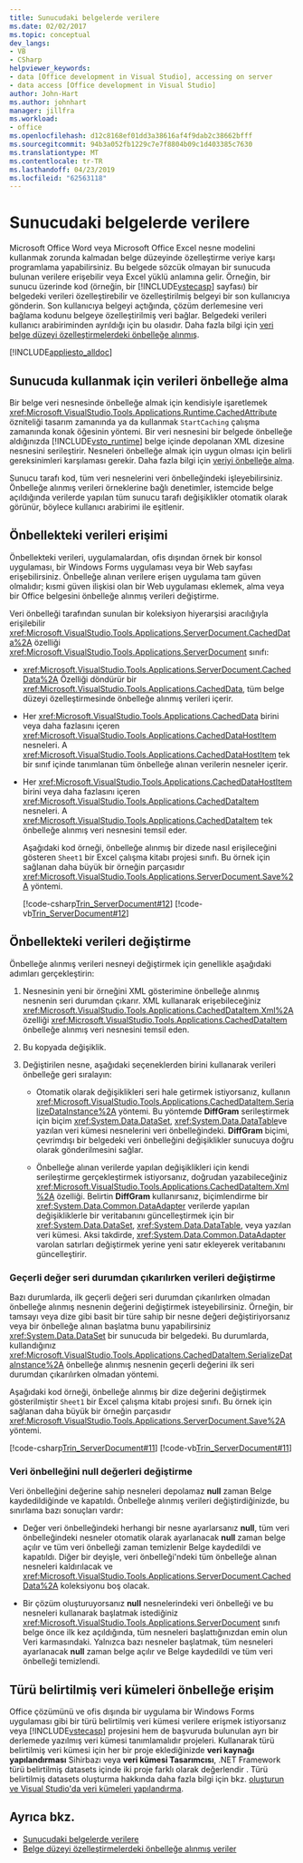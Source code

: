 ```yaml
---
title: Sunucudaki belgelerde verilere
ms.date: 02/02/2017
ms.topic: conceptual
dev_langs:
- VB
- CSharp
helpviewer_keywords:
- data [Office development in Visual Studio], accessing on server
- data access [Office development in Visual Studio]
author: John-Hart
ms.author: johnhart
manager: jillfra
ms.workload:
- office
ms.openlocfilehash: d12c8168ef01dd3a38616af4f9dab2c38662bfff
ms.sourcegitcommit: 94b3a052fb1229c7e7f8804b09c1d403385c7630
ms.translationtype: MT
ms.contentlocale: tr-TR
ms.lasthandoff: 04/23/2019
ms.locfileid: "62563118"
---
```

# <a name="access-data-in-documents-on-the-server"></a>Sunucudaki belgelerde verilere
  Microsoft Office Word veya Microsoft Office Excel nesne modelini kullanmak zorunda kalmadan belge düzeyinde özelleştirme veriye karşı programlama yapabilirsiniz. Bu belgede sözcük olmayan bir sunucuda bulunan verilere erişebilir veya Excel yüklü anlamına gelir. Örneğin, bir sunucu üzerinde kod (örneğin, bir [!INCLUDE[vstecasp](../sharepoint/includes/vstecasp-md.md)] sayfası) bir belgedeki verileri özelleştirebilir ve özelleştirilmiş belgeyi bir son kullanıcıya gönderin. Son kullanıcıya belgeyi açtığında, çözüm derlemesine veri bağlama kodunu belgeye özelleştirilmiş veri bağlar. Belgedeki verileri kullanıcı arabiriminden ayrıldığı için bu olasıdır. Daha fazla bilgi için [veri belge düzeyi özelleştirmelerdeki önbelleğe alınmış](../vsto/cached-data-in-document-level-customizations.md).

 [!INCLUDE[appliesto_alldoc](../vsto/includes/appliesto-alldoc-md.md)]

## <a name="cache-data-for-use-on-a-server"></a>Sunucuda kullanmak için verileri önbelleğe alma
 Bir belge veri nesnesinde önbelleğe almak için kendisiyle işaretlemek <xref:Microsoft.VisualStudio.Tools.Applications.Runtime.CachedAttribute> özniteliği tasarım zamanında ya da kullanmak `StartCaching` çalışma zamanında konak öğesinin yöntemi. Bir veri nesnesini bir belgede önbelleğe aldığınızda [!INCLUDE[vsto_runtime](../vsto/includes/vsto-runtime-md.md)] belge içinde depolanan XML dizesine nesnesini serileştirir. Nesneleri önbelleğe almak için uygun olması için belirli gereksinimleri karşılaması gerekir. Daha fazla bilgi için [veriyi önbelleğe alma](../vsto/caching-data.md).

 Sunucu tarafı kod, tüm veri nesnelerini veri önbelleğindeki işleyebilirsiniz. Önbelleğe alınmış verileri örneklerine bağlı denetimler, istemcide belge açıldığında verilerde yapılan tüm sunucu tarafı değişiklikler otomatik olarak görünür, böylece kullanıcı arabirimi ile eşitlenir.

## <a name="access-data-in-the-cache"></a>Önbellekteki verileri erişimi
 Önbellekteki verileri, uygulamalardan, ofis dışından örnek bir konsol uygulaması, bir Windows Forms uygulaması veya bir Web sayfası erişebilirsiniz. Önbelleğe alınan verilere erişen uygulama tam güven olmalıdır; kısmi güven ilişkisi olan bir Web uygulaması eklemek, alma veya bir Office belgesini önbelleğe alınmış verileri değiştirme.

 Veri önbelleği tarafından sunulan bir koleksiyon hiyerarşisi aracılığıyla erişilebilir <xref:Microsoft.VisualStudio.Tools.Applications.ServerDocument.CachedData%2A> özelliği <xref:Microsoft.VisualStudio.Tools.Applications.ServerDocument> sınıfı:

- <xref:Microsoft.VisualStudio.Tools.Applications.ServerDocument.CachedData%2A> Özelliği döndürür bir <xref:Microsoft.VisualStudio.Tools.Applications.CachedData>, tüm belge düzeyi özelleştirmesinde önbelleğe alınmış verileri içerir.

- Her <xref:Microsoft.VisualStudio.Tools.Applications.CachedData> birini veya daha fazlasını içeren <xref:Microsoft.VisualStudio.Tools.Applications.CachedDataHostItem> nesneleri. A <xref:Microsoft.VisualStudio.Tools.Applications.CachedDataHostItem> tek bir sınıf içinde tanımlanan tüm önbelleğe alınan verilerin nesneler içerir.

- Her <xref:Microsoft.VisualStudio.Tools.Applications.CachedDataHostItem> birini veya daha fazlasını içeren <xref:Microsoft.VisualStudio.Tools.Applications.CachedDataItem> nesneleri. A <xref:Microsoft.VisualStudio.Tools.Applications.CachedDataItem> tek önbelleğe alınmış veri nesnesini temsil eder.

  Aşağıdaki kod örneği, önbelleğe alınmış bir dizede nasıl erişileceğini gösteren `Sheet1` bir Excel çalışma kitabı projesi sınıfı. Bu örnek için sağlanan daha büyük bir örneğin parçasıdır <xref:Microsoft.VisualStudio.Tools.Applications.ServerDocument.Save%2A> yöntemi.

  [!code-csharp[Trin_ServerDocument#12](../vsto/codesnippet/CSharp/Trin_ServerDocument/Form1.cs#12)]
  [!code-vb[Trin_ServerDocument#12](../vsto/codesnippet/VisualBasic/Trin_ServerDocument/Form1.vb#12)]

## <a name="modify-data-in-the-cache"></a>Önbellekteki verileri değiştirme
 Önbelleğe alınmış verileri nesneyi değiştirmek için genellikle aşağıdaki adımları gerçekleştirin:

1. Nesnesinin yeni bir örneğini XML gösterimine önbelleğe alınmış nesnenin seri durumdan çıkarır. XML kullanarak erişebileceğiniz <xref:Microsoft.VisualStudio.Tools.Applications.CachedDataItem.Xml%2A> özelliği <xref:Microsoft.VisualStudio.Tools.Applications.CachedDataItem> önbelleğe alınmış veri nesnesini temsil eden.

2. Bu kopyada değişiklik.

3. Değiştirilen nesne, aşağıdaki seçeneklerden birini kullanarak verileri önbelleğe geri sıralayın:

    - Otomatik olarak değişiklikleri seri hale getirmek istiyorsanız, kullanın <xref:Microsoft.VisualStudio.Tools.Applications.CachedDataItem.SerializeDataInstance%2A> yöntemi. Bu yöntemde **DiffGram** serileştirmek için biçim <xref:System.Data.DataSet>, <xref:System.Data.DataTable>ve yazılan veri kümesi nesnelerini veri önbelleğindeki. **DiffGram** biçimi, çevrimdışı bir belgedeki veri önbelleğini değişiklikler sunucuya doğru olarak gönderilmesini sağlar.

    - Önbelleğe alınan verilerde yapılan değişiklikleri için kendi serileştirme gerçekleştirmek istiyorsanız, doğrudan yazabileceğiniz <xref:Microsoft.VisualStudio.Tools.Applications.CachedDataItem.Xml%2A> özelliği. Belirtin **DiffGram** kullanırsanız, biçimlendirme bir <xref:System.Data.Common.DataAdapter> verilerde yapılan değişikliklerle bir veritabanını güncelleştirmek için bir <xref:System.Data.DataSet>, <xref:System.Data.DataTable>, veya yazılan veri kümesi. Aksi takdirde, <xref:System.Data.Common.DataAdapter> varolan satırları değiştirmek yerine yeni satır ekleyerek veritabanını güncelleştirir.

### <a name="modify-data-without-deserializing-the-current-value"></a>Geçerli değer seri durumdan çıkarılırken verileri değiştirme
 Bazı durumlarda, ilk geçerli değeri seri durumdan çıkarılırken olmadan önbelleğe alınmış nesnenin değerini değiştirmek isteyebilirsiniz. Örneğin, bir tamsayı veya dize gibi basit bir türe sahip bir nesne değeri değiştiriyorsanız veya bir önbelleğe alınan başlatma bunu yapabilirsiniz <xref:System.Data.DataSet> bir sunucuda bir belgedeki. Bu durumlarda, kullandığınız <xref:Microsoft.VisualStudio.Tools.Applications.CachedDataItem.SerializeDataInstance%2A> önbelleğe alınmış nesnenin geçerli değerini ilk seri durumdan çıkarılırken olmadan yöntemi.

 Aşağıdaki kod örneği, önbelleğe alınmış bir dize değerini değiştirmek gösterilmiştir `Sheet1` bir Excel çalışma kitabı projesi sınıfı. Bu örnek için sağlanan daha büyük bir örneğin parçasıdır <xref:Microsoft.VisualStudio.Tools.Applications.ServerDocument.Save%2A> yöntemi.

 [!code-csharp[Trin_ServerDocument#11](../vsto/codesnippet/CSharp/Trin_ServerDocument/Form1.cs#11)]
 [!code-vb[Trin_ServerDocument#11](../vsto/codesnippet/VisualBasic/Trin_ServerDocument/Form1.vb#11)]

### <a name="modify-null-values-in-the-data-cache"></a>Veri önbelleğini null değerleri değiştirme
 Veri önbelleğini değerine sahip nesneleri depolamaz **null** zaman Belge kaydedildiğinde ve kapatıldı. Önbelleğe alınmış verileri değiştirdiğinizde, bu sınırlama bazı sonuçları vardır:

- Değer veri önbelleğindeki herhangi bir nesne ayarlarsanız **null**, tüm veri önbelleğindeki nesneler otomatik olarak ayarlanacak **null** zaman belge açılır ve tüm veri önbelleği zaman temizlenir Belge kaydedildi ve kapatıldı. Diğer bir deyişle, veri önbelleği'ndeki tüm önbelleğe alınan nesneleri kaldırılacak ve <xref:Microsoft.VisualStudio.Tools.Applications.ServerDocument.CachedData%2A> koleksiyonu boş olacak.

- Bir çözüm oluşturuyorsanız **null** nesnelerindeki veri önbelleği ve bu nesneleri kullanarak başlatmak istediğiniz <xref:Microsoft.VisualStudio.Tools.Applications.ServerDocument> sınıfı belge önce ilk kez açıldığında, tüm nesneleri başlattığınızdan emin olun Veri karmasındaki. Yalnızca bazı nesneler başlatmak, tüm nesneleri ayarlanacak **null** zaman belge açılır ve Belge kaydedildi ve tüm veri önbelleği temizlendi.

## <a name="access-typed-datasets-in-the-cache"></a>Türü belirtilmiş veri kümeleri önbelleğe erişim
 Office çözümünü ve ofis dışında bir uygulama bir Windows Forms uygulaması gibi bir türü belirtilmiş veri kümesi verilere erişmek istiyorsanız veya [!INCLUDE[vstecasp](../sharepoint/includes/vstecasp-md.md)] projesini hem de başvuruda bulunulan ayrı bir derlemede yazılmış veri kümesi tanımlamalıdır projeleri. Kullanarak türü belirtilmiş veri kümesi için her bir proje eklediğinizde **veri kaynağı yapılandırması** Sihirbazı veya **veri kümesi Tasarımcısı**, .NET Framework türü belirtilmiş datasets içinde iki proje farklı olarak değerlendir . Türü belirtilmiş datasets oluşturma hakkında daha fazla bilgi için bkz. [oluşturun ve Visual Studio'da veri kümeleri yapılandırma](../data-tools/create-and-configure-datasets-in-visual-studio.md).

## <a name="see-also"></a>Ayrıca bkz.

- [Sunucudaki belgelerde verilere](../vsto/accessing-data-in-documents-on-the-server.md)
- [Belge düzeyi özelleştirmelerdeki önbelleğe alınmış veriler](../vsto/cached-data-in-document-level-customizations.md)
